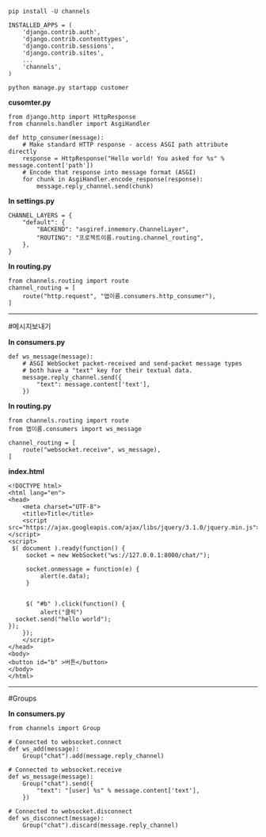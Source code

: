 `pip install -U channels`

    INSTALLED_APPS = (
        'django.contrib.auth',
        'django.contrib.contenttypes',
        'django.contrib.sessions',
        'django.contrib.sites',
        ...
        'channels',
    )
    
`python manage.py startapp customer`

**cusomter.py**

    from django.http import HttpResponse
    from channels.handler import AsgiHandler
    
    def http_consumer(message):
        # Make standard HTTP response - access ASGI path attribute directly
        response = HttpResponse("Hello world! You asked for %s" % message.content['path'])
        # Encode that response into message format (ASGI)
        for chunk in AsgiHandler.encode_response(response):
            message.reply_channel.send(chunk)
            
 
**In settings.py**
 
    CHANNEL_LAYERS = {
        "default": {
            "BACKEND": "asgiref.inmemory.ChannelLayer",
            "ROUTING": "프로젝트이름.routing.channel_routing",
        },
    }

**In routing.py**

    from channels.routing import route
    channel_routing = [
        route("http.request", "앱이름.consumers.http_consumer"),
    ]
    
    
    
    
    
    
    
    
    
    
------------------------------------------------------------------------------
#메시지보내기

**In consumers.py**




    def ws_message(message):
        # ASGI WebSocket packet-received and send-packet message types
        # both have a "text" key for their textual data.
        message.reply_channel.send({
            "text": message.content['text'],
        })

**In routing.py**

    from channels.routing import route
    from 앱이름.consumers import ws_message
    
    channel_routing = [
        route("websocket.receive", ws_message),
    ]
    
**index.html**

    <!DOCTYPE html>
    <html lang="en">
    <head>
        <meta charset="UTF-8">
        <title>Title</title>
        <script src="https://ajax.googleapis.com/ajax/libs/jquery/3.1.0/jquery.min.js"></script>
    <script>
     $( document ).ready(function() {
         socket = new WebSocket("ws://127.0.0.1:8000/chat/");
    
         socket.onmessage = function(e) {
             alert(e.data);
         }
    
    
         $( "#b" ).click(function() {
             alert("클릭")
      socket.send("hello world");
    });
        });
        </script>
    </head>
    <body>
    <button id="b" >버튼</button>
    </body>
    </html>
    
    
    
    
---

#Groups

**In consumers.py**

    from channels import Group
    
    # Connected to websocket.connect
    def ws_add(message):
        Group("chat").add(message.reply_channel)
    
    # Connected to websocket.receive
    def ws_message(message):
        Group("chat").send({
            "text": "[user] %s" % message.content['text'],
        })
    
    # Connected to websocket.disconnect
    def ws_disconnect(message):
        Group("chat").discard(message.reply_channel)